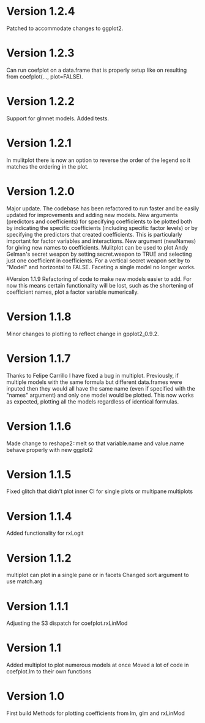 # Version 1.2.4
Patched to accommodate changes to ggplot2.

# Version 1.2.3
Can run coefplot on a data.frame that is properly setup like on resulting from coefplot(..., plot=FALSE).

# Version 1.2.2
Support for glmnet models.  Added tests.

# Version 1.2.1
In mulitplot there is now an option to reverse the order of the legend so it matches the ordering in the plot.

# Version 1.2.0
Major update.  The codebase has been refactored to run faster and be easily updated for improvements and adding new models.
New arguments (predictors and coefficients) for specifying coefficients to be plotted both by indicating the specific coefficients (including specific factor levels) or by specifying the predictors that created coefficients.  This is particularly important for factor variables and interactions.
New argument (newNames) for giving new names to coefficients.
Mulitplot can be used to plot Andy Gelman's secret weapon by setting secret.weapon to TRUE and selecting just one coefficient in coefficients.  For a vertical secret weapon set by to "Model" and horizontal to FALSE.
Faceting a single model no longer works.


#Version 1.1.9
Refactoring of code to make new models easier to add.
For now this means certain functionality will be lost, such as the shortening of coefficient names, plot a factor variable numerically.

# Version 1.1.8
Minor changes to plotting to reflect change in gpplot2_0.9.2.

# Version 1.1.7
Thanks to Felipe Carrillo I have fixed a bug in multiplot.  Previously, if multiple models with the same formula but different data.frames were inputed then they would all have the same name (even if specified with the "names" argument) and only one model would be plotted.  This now works as expected, plotting all the models regardless of identical formulas.

# Version 1.1.6
Made change to reshape2::melt so that variable.name and value.name behave properly with new ggplot2

# Version 1.1.5
Fixed glitch that didn't plot inner CI for single plots or multipane multiplots

# Version 1.1.4
Added functionality for rxLogit

# Version 1.1.2
multiplot can plot in a single pane or in facets
Changed sort argument to use match.arg

# Version 1.1.1
Adjusting the S3 dispatch for coefplot.rxLinMod

# Version 1.1
Added multiplot to plot numerous models at once
Moved a lot of code in coefplot.lm to their own functions

# Version 1.0
First build
Methods for plotting coefficients from lm, glm and rxLinMod